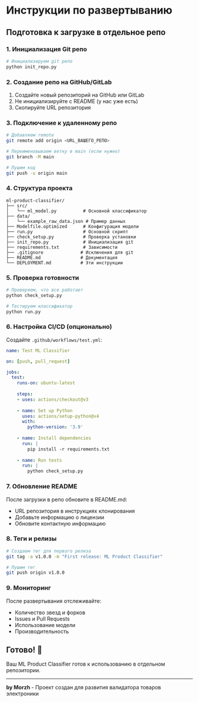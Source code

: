 # Инструкции по развертыванию

## Подготовка к загрузке в отдельное репо

### 1. Инициализация Git репо

```bash
# Инициализируем git репо
python init_repo.py
```

### 2. Создание репо на GitHub/GitLab

1. Создайте новый репозиторий на GitHub или GitLab
2. Не инициализируйте с README (у нас уже есть)
3. Скопируйте URL репозитория

### 3. Подключение к удаленному репо

```bash
# Добавляем remote
git remote add origin <URL_ВАШЕГО_РЕПО>

# Переименовываем ветку в main (если нужно)
git branch -M main

# Пушим код
git push -u origin main
```

### 4. Структура проекта

```
ml-product-classifier/
├── src/
│   └── ml_model.py          # Основной классификатор
├── data/
│   └── example_raw_data.json # Пример данных
├── Modelfile.optimized      # Конфигурация модели
├── run.py                   # Основной скрипт
├── check_setup.py           # Проверка установки
├── init_repo.py             # Инициализация git
├── requirements.txt         # Зависимости
├── .gitignore              # Исключения для git
├── README.md               # Документация
└── DEPLOYMENT.md           # Эти инструкции
```

### 5. Проверка готовности

```bash
# Проверяем, что все работает
python check_setup.py

# Тестируем классификатор
python run.py
```

### 6. Настройка CI/CD (опционально)

Создайте `.github/workflows/test.yml`:

```yaml
name: Test ML Classifier

on: [push, pull_request]

jobs:
  test:
    runs-on: ubuntu-latest
    
    steps:
    - uses: actions/checkout@v3
    
    - name: Set up Python
      uses: actions/setup-python@v4
      with:
        python-version: '3.9'
    
    - name: Install dependencies
      run: |
        pip install -r requirements.txt
    
    - name: Run tests
      run: |
        python check_setup.py
```

### 7. Обновление README

После загрузки в репо обновите в README.md:
- URL репозитория в инструкциях клонирования
- Добавьте информацию о лицензии
- Обновите контактную информацию

### 8. Теги и релизы

```bash
# Создаем тег для первого релиза
git tag -a v1.0.0 -m "First release: ML Product Classifier"

# Пушим тег
git push origin v1.0.0
```

### 9. Мониторинг

После развертывания отслеживайте:
- Количество звезд и форков
- Issues и Pull Requests
- Использование модели
- Производительность

## Готово! 🚀

Ваш ML Product Classifier готов к использованию в отдельном репозитории.

---

**by Morzh** - Проект создан для развития валидатора товаров электроники 